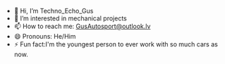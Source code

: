 - 👋 Hi, I’m Techno_Echo_Gus 
- 👀 I’m interested in mechanical projects
- 📫 How to reach me: GusAutosport@outlook.lv
- 😄 Pronouns: He/Him
- ⚡ Fun fact:I'm the youngest person to ever work with
so much cars as now. 


<!---
GusAutosport/GusAutosport is a ✨ special ✨ repository because its `README.md` (this file) appears on your GitHub profile.
You can click the Preview link to take a look at your changes.
--->
